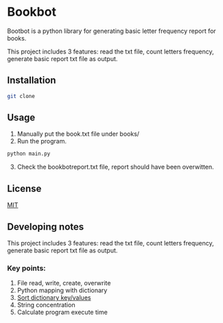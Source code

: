 
# Bookbot
Bootbot is a python library for generating basic letter frequency report for books.

This project includes 3 features: read the txt file, count letters frequency, generate basic report txt file as output.


## Installation
```bash
git clone 
```

## Usage

1. Manually put the book.txt file under books/ 
2. Run the program.
```bash
python main.py
```
3. Check the bookbotreport.txt file, report should have been overwitten.

## License

[MIT](https://choosealicense.com/licenses/mit/)

## Developing notes
This project includes 3 features: read the txt file, count letters frequency, generate basic report txt file as output.
### Key points: 
1. File read, write, create, overwrite
2. Python mapping with dictionary
3. [Sort dictionary key/values](https://www.freecodecamp.org/news/sort-dictionary-by-value-in-python/)
4. String concentration
5. Calculate program execute time

